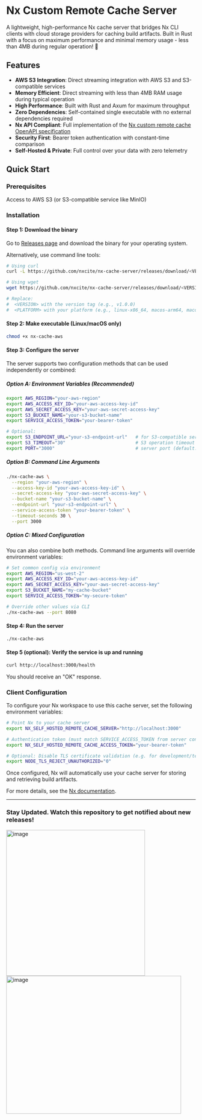 # Nx Custom Remote Cache Server

A lightweight, high-performance Nx cache server that bridges Nx CLI clients with cloud storage providers for caching build artifacts. Built in Rust with a focus on maximum performance and minimal memory usage - less than 4MB during regular operation! 🚀

## Features

- **AWS S3 Integration**: Direct streaming integration with AWS S3 and S3-compatible services
- **Memory Efficient**: Direct streaming with less than 4MB RAM usage during typical operation
- **High Performance**: Built with Rust and Axum for maximum throughput
- **Zero Dependencies**: Self-contained single executable with no external dependencies required
- **Nx API Compliant**: Full implementation of the [Nx custom remote cache OpenAPI specification](https://nx.dev/recipes/running-tasks/self-hosted-caching#build-your-own-caching-server)
- **Security First**: Bearer token authentication with constant-time comparison
- **Self-Hosted & Private**: Full control over your data with zero telemetry

## Quick Start

### Prerequisites

Access to AWS S3 (or S3-compatible service like MinIO)

### Installation

#### Step 1: Download the binary
Go to [Releases page](https://github.com/nxcite/nx-cache-server/releases) and download the binary for your operating system.

Alternatively, use command line tools:
```bash
# Using curl
curl -L https://github.com/nxcite/nx-cache-server/releases/download/<VERSION>/nx-cache-aws-<VERSION>-<PLATFORM> -o nx-cache-aws

# Using wget
wget https://github.com/nxcite/nx-cache-server/releases/download/<VERSION>/nx-cache-aws-<VERSION>-<PLATFORM> -O nx-cache-aws

# Replace:
#  <VERSION> with the version tag (e.g., v1.0.0)
#  <PLATFORM> with your platform (e.g., linux-x86_64, macos-arm64, macos-x86_64, windows-x86_64.exe).
```

#### Step 2: Make executable (Linux/macOS only)
```bash
chmod +x nx-cache-aws
```

#### Step 3: Configure the server

The server supports two configuration methods that can be used independently or combined:

##### Option A: Environment Variables (Recommended)
```bash
export AWS_REGION="your-aws-region"
export AWS_ACCESS_KEY_ID="your-aws-access-key-id"
export AWS_SECRET_ACCESS_KEY="your-aws-secret-access-key"
export S3_BUCKET_NAME="your-s3-bucket-name"
export SERVICE_ACCESS_TOKEN="your-bearer-token"

# Optional:
export S3_ENDPOINT_URL="your-s3-endpoint-url"   # for S3-compatible services like MinIO
export S3_TIMEOUT="30"                          # S3 operation timeout in seconds (default: 30)
export PORT="3000"                              # server port (default: 3000)
```

##### Option B: Command Line Arguments
```bash
./nx-cache-aws \
  --region "your-aws-region" \
  --access-key-id "your-aws-access-key-id" \
  --secret-access-key "your-aws-secret-access-key" \
  --bucket-name "your-s3-bucket-name" \
  --endpoint-url "your-s3-endpoint-url" \
  --service-access-token "your-bearer-token" \
  --timeout-seconds 30 \
  --port 3000
```

##### Option C: Mixed Configuration
You can also combine both methods. Command line arguments will override environment variables:
```bash
# Set common config via environment
export AWS_REGION="us-west-2"
export AWS_ACCESS_KEY_ID="your-aws-access-key-id"
export AWS_SECRET_ACCESS_KEY="your-aws-secret-access-key"
export S3_BUCKET_NAME="my-cache-bucket"
export SERVICE_ACCESS_TOKEN="my-secure-token"

# Override other values via CLI
./nx-cache-aws --port 8080
```

#### Step 4: Run the server
```bash
./nx-cache-aws
```

#### Step 5 (optional): Verify the service is up and running
```bash
curl http://localhost:3000/health
```
You should receive an "OK" response.

### Client Configuration

To configure your Nx workspace to use this cache server, set the following environment variables:

```bash
# Point Nx to your cache server
export NX_SELF_HOSTED_REMOTE_CACHE_SERVER="http://localhost:3000"

# Authentication token (must match SERVICE_ACCESS_TOKEN from server config)
export NX_SELF_HOSTED_REMOTE_CACHE_ACCESS_TOKEN="your-bearer-token"

# Optional: Disable TLS certificate validation (e.g. for development/testing environment)
export NODE_TLS_REJECT_UNAUTHORIZED="0"
```

Once configured, Nx will automatically use your cache server for storing and retrieving build artifacts.

For more details, see the [Nx documentation](https://nx.dev/recipes/running-tasks/self-hosted-caching#usage-notes).

---

### Stay Updated. Watch this repository to get notified about new releases!

<img width="369" height="387" alt="image" src="https://github.com/user-attachments/assets/97c4ebab-75a1-4f83-bc52-cf4ebbc73bfa" />

<img width="465" height="366" alt="image" src="https://github.com/user-attachments/assets/512af549-0e9a-40ac-95bd-f9eea0da38a7" />



